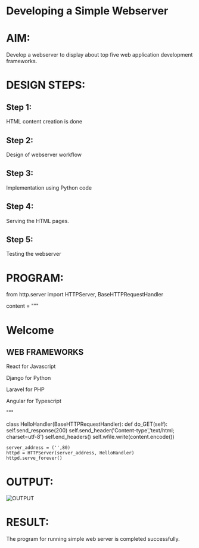 # Developing a Simple Webserver

# AIM:

Develop a webserver to display about top five web application development frameworks.

# DESIGN STEPS:

## Step 1:

HTML content creation is done

## Step 2:

Design of webserver workflow

## Step 3:

Implementation using Python code

## Step 4:

Serving the HTML pages.

## Step 5:

Testing the webserver

# PROGRAM:

from http.server import HTTPServer, BaseHTTPRequestHandler

content = """
<html>
<head>
</head>
<body>
<h1>Welcome</h1>
<h2>WEB FRAMEWORKS</h2>
<p>React for Javascript</p>
<p>Django for Python</p>
<p>Laravel for PHP</p>
<p>Angular for Typescript</p>
</body>
</html>
"""

class HelloHandler(BaseHTTPRequestHandler):
    def do_GET(self):
        self.send_response(200)
        self.send_header('Content-type','text/html; charset=utf-8')
        self.end_headers()
        self.wfile.write(content.encode())
        
    server_address = ('',80)
    httpd = HTTPServer(server_address, HelloHandler)
    httpd.serve_forever()

# OUTPUT:

![OUTPUT](.image/Result.png.png)

# RESULT:

The program for running simple web server is completed successfully.
